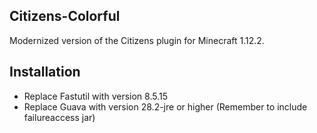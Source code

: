 ## Citizens-Colorful

Modernized version of the Citizens plugin for Minecraft 1.12.2.

## Installation

- Replace Fastutil with version 8.5.15
- Replace Guava with version 28.2-jre or higher (Remember to include failureaccess jar)